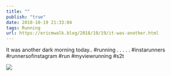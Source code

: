 ```yaml
---
title: ""
publish: "true"
date: 2018-10-19 21:33:04
tags: Running
url: https://ericmwalk.blog/2018/10/19/it-was-another.html
---
```


It was another dark morning today.. #running
.
.
.
.
.
#instarunners #runnersofinstagram #run #myviewrunning #s2t

![](https://ericmwalk.blog/uploads/2022/bf2cc748c1.jpg)